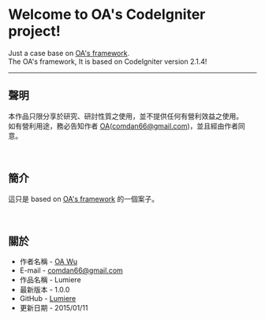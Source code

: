 # Welcome to OA's CodeIgniter project!
Just a case base on [OA's framework](https://github.com/comdan66/oaci).  
The OA's framework, It is based on CodeIgniter version 2.1.4!

---
## 聲明
本作品只限分享於研究、研討性質之使用，並不提供任何有營利效益之使用。  
如有營利用途，務必告知作者 [OA](http://www.ioa.tw/)(<comdan66@gmail.com>)，並且經由作者同意。

<br/>

## 簡介
這只是 based on [OA's framework](https://github.com/comdan66/oaci) 的一個案子。

<br/>

## 關於

* 作者名稱 - [OA Wu](http://www.ioa.tw/)
* E-mail - <comdan66@gmail.com>
* 作品名稱 - Lumiere
* 最新版本 - 1.0.0
* GitHub - [Lumiere](https://github.com/comdan66/lumiere)
* 更新日期 - 2015/01/11